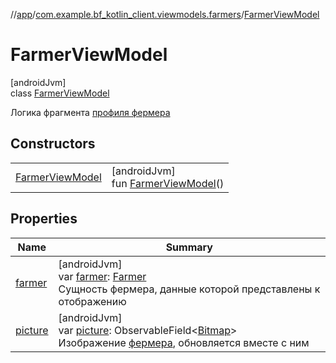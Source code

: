 //[app](../../../index.md)/[com.example.bf_kotlin_client.viewmodels.farmers](../index.md)/[FarmerViewModel](index.md)

# FarmerViewModel

[androidJvm]\
class [FarmerViewModel](index.md)

Логика фрагмента [профиля фермера](../../com.example.bf_kotlin_client.fragments.farmers/-farmer-fragment/index.md)

## Constructors

| | |
|---|---|
| [FarmerViewModel](-farmer-view-model.md) | [androidJvm]<br>fun [FarmerViewModel](-farmer-view-model.md)() |

## Properties

| Name | Summary |
|---|---|
| [farmer](farmer.md) | [androidJvm]<br>var [farmer](farmer.md): [Farmer](../../com.example.bf_kotlin_client.dtos.entities/-farmer/index.md)<br>Сущность фермера, данные которой представлены к отображению |
| [picture](picture.md) | [androidJvm]<br>var [picture](picture.md): ObservableField&lt;[Bitmap](https://developer.android.com/reference/kotlin/android/graphics/Bitmap.html)&gt;<br>Изображение [фермера](farmer.md), обновляется вместе с ним |
